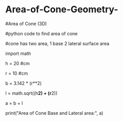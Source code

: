 # Area-of-Cone-Geometry-
#Area of Cone (3D)

#python code to find area of cone

#cone has two area, 1 base 2 lateral surface area

import math

h = 20 #cm

r = 10 #cm

b = 3.142 * (r**2)

l = math.sqrt((h**2) + (r**2))

a = b + l

print("Area of Cone Base and Lateral area:", a)
